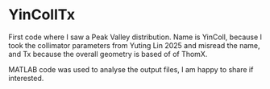 # YinCollTx
First code where I saw a Peak Valley distribution. Name is YinColl, because I took the collimator parameters from Yuting Lin 2025 and misread the name, and Tx because the overall geometry is based of of ThomX.

MATLAB code was used to analyse the output files, I am happy to share if interested.
